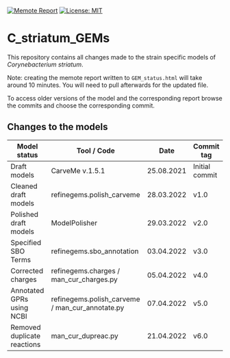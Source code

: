 [![Memote Report](https://github.com/draeger-lab/C_striatum_GEMs/actions/workflows/memote.yml/badge.svg)](https://github.com/draeger-lab/C_striatum_GEMs/actions/workflows/memote.yml) [![License: MIT](https://img.shields.io/badge/License-MIT-yellow.svg)](https://opensource.org/licenses/MIT)
# C_striatum_GEMs
This repository contains all changes made to the strain specific models of *Corynebacterium striatum*.

Note: creating the memote report written to `GEM_status.html` will take around 10 minutes. You will need to pull afterwards for the updated file.

To access older versions of the model and the corresponding report browse the commits and choose the corresponding commit.
## Changes to the models
**Model status** | **Tool / Code** | **Date** | **Commit tag**
--- | --- | --- | ---
Draft models | CarveMe v.1.5.1 | 25.08.2021 | Initial commit
Cleaned draft models | refinegems.polish_carveme | 28.03.2022 | v1.0
Polished draft models | ModelPolisher | 29.03.2022 | v2.0
Specified SBO Terms | refinegems.sbo_annotation | 03.04.2022 | v3.0
Corrected charges | refinegems.charges / man_cur_charges.py | 05.04.2022 | v4.0
Annotated GPRs using NCBI | refinegems.polish_carveme / man_cur_annotate.py | 07.04.2022 | v5.0
Removed duplicate reactions | man_cur_dupreac.py | 21.04.2022 | v6.0